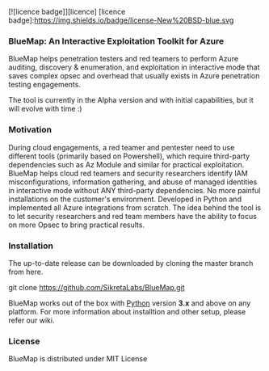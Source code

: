 [![licence badge]][licence] 
[licence badge]:https://img.shields.io/badge/license-New%20BSD-blue.svg

### BlueMap: An Interactive Exploitation Toolkit for Azure

BlueMap helps penetration testers and red teamers to perform Azure auditing, discovery & enumeration, and exploitation in interactive mode that saves complex opsec and overhead that usually exists in Azure penetration testing engagements.

The tool is currently in the Alpha version and with initial capabilities, but it will evolve with time :)

### Motivation

During cloud engagements, a red teamer and pentester need to use different tools (primarily based on Powershell), which require third-party dependencies such as Az Module and similar for practical exploitation.  BlueMap helps cloud red teamers and security researchers identify IAM misconfigurations, information gathering, and abuse of managed identities in interactive mode without ANY third-party dependencies. No more painful installations on the customer's environment. 
Developed in Python and implemented all Azure integrations from scratch. The idea behind the tool is to let security researchers and red team members have the ability to focus on more Opsec to bring practical results.

### Installation

The up-to-date release can be downloaded by cloning the master branch from here.
   
   git clone https://github.com/SikretaLabs/BlueMap.git

BlueMap works out of the box with [Python](https://www.python.org/download/) version **3.x** and above on any platform.
For more information about installtion and other setup, please refer our wiki.

### License

BlueMap is distributed under MIT License
